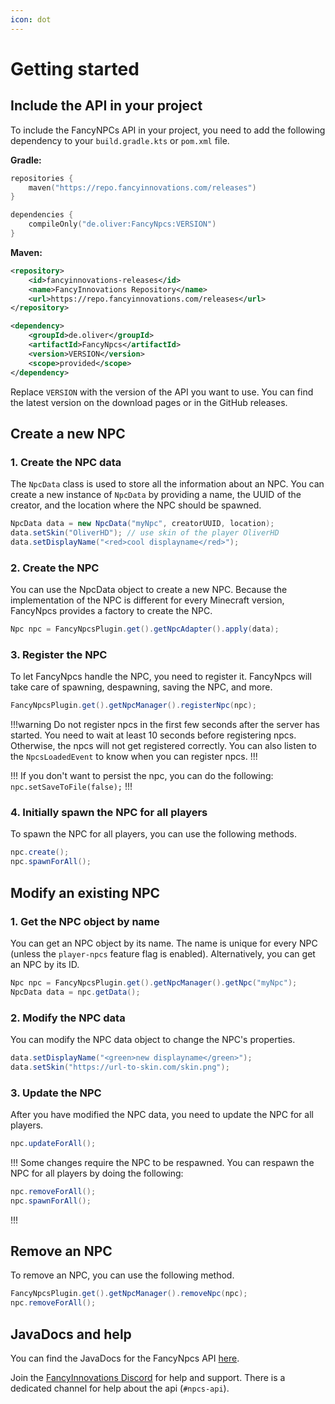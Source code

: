 ```yaml
---
icon: dot
---
```


# Getting started

## Include the API in your project

To include the FancyNPCs API in your project, you need to add the following dependency to your `build.gradle.kts` or `pom.xml` file.

**Gradle:**
```kotlin
repositories {
    maven("https://repo.fancyinnovations.com/releases")
}
```

```kotlin
dependencies {
    compileOnly("de.oliver:FancyNpcs:VERSION")
}
```

**Maven:**
```xml
<repository>
    <id>fancyinnovations-releases</id>
    <name>FancyInnovations Repository</name>
    <url>https://repo.fancyinnovations.com/releases</url>
</repository>
```

```xml
<dependency>
    <groupId>de.oliver</groupId>
    <artifactId>FancyNpcs</artifactId>
    <version>VERSION</version>
    <scope>provided</scope>
</dependency>
```

Replace `VERSION` with the version of the API you want to use. You can find the latest version on the download pages or in the GitHub releases.

## Create a new NPC

### 1. Create the NPC data

The `NpcData` class is used to store all the information about an NPC. You can create a new instance of `NpcData` by providing a name, the UUID of the creator, and the location where the NPC should be spawned.

```java
NpcData data = new NpcData("myNpc", creatorUUID, location);
data.setSkin("OliverHD"); // use skin of the player OliverHD
data.setDisplayName("<red>cool displayname</red>");
```

### 2. Create the NPC

You can use the NpcData object to create a new NPC. Because the implementation of the NPC is different for every Minecraft version, FancyNpcs provides a factory to create the NPC.

```java
Npc npc = FancyNpcsPlugin.get().getNpcAdapter().apply(data);
```

### 3. Register the NPC

To let FancyNpcs handle the NPC, you need to register it. FancyNpcs will take care of spawning, despawning, saving the NPC, and more.

```java
FancyNpcsPlugin.get().getNpcManager().registerNpc(npc);
```

!!!warning
Do not register npcs in the first few seconds after the server has started. You need to wait at least 10 seconds before registering npcs. Otherwise, the npcs will not get registered correctly.
You can also listen to the `NpcsLoadedEvent` to know when you can register npcs.
!!!

!!!
If you don't want to persist the npc, you can do the following: `npc.setSaveToFile(false);`
!!!

### 4. Initially spawn the NPC for all players

To spawn the NPC for all players, you can use the following methods.

```java
npc.create();
npc.spawnForAll();
```

## Modify an existing NPC

### 1. Get the NPC object by name

You can get an NPC object by its name. The name is unique for every NPC (unless the `player-npcs` feature flag is enabled). Alternatively, you can get an NPC by its ID.

```java
Npc npc = FancyNpcsPlugin.get().getNpcManager().getNpc("myNpc");
NpcData data = npc.getData();
```

### 2. Modify the NPC data

You can modify the NPC data object to change the NPC's properties.

```java
data.setDisplayName("<green>new displayname</green>");
data.setSkin("https://url-to-skin.com/skin.png");
```

### 3. Update the NPC

After you have modified the NPC data, you need to update the NPC for all players.

```java
npc.updateForAll();
```

!!!
Some changes require the NPC to be respawned. You can respawn the NPC for all players by doing the following:
```java
npc.removeForAll();
npc.spawnForAll();
```
!!!

## Remove an NPC

To remove an NPC, you can use the following method.

```java
FancyNpcsPlugin.get().getNpcManager().removeNpc(npc);
npc.removeForAll();
```

## JavaDocs and help

You can find the JavaDocs for the FancyNpcs API [here](https://repo.fancyinnovations.com/javadoc/releases/de/oliver/FancyNpcs/latest).

Join the [FancyInnovations Discord](https://discord.gg/ZUgYCEJUEx) for help and support. There is a dedicated channel for help about the api (`#npcs-api`).
```